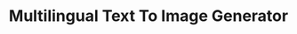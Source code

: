 <h1 align="center"> Multilingual Text To Image Generator </h1>

<p align="center">
<img src="">
</p>
